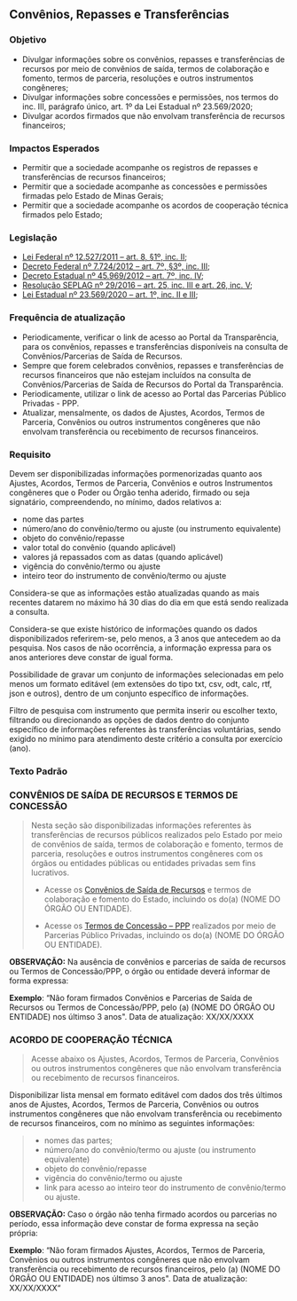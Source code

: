## Convênios, Repasses e Transferências

### Objetivo
- Divulgar informações sobre os convênios, repasses e transferências de recursos por meio de convênios de saída, termos de colaboração e fomento, termos de parceria, resoluções e outros instrumentos congêneres;
-	Divulgar informações sobre concessões e permissões, nos termos do inc. III, parágrafo único, art. 1º da Lei Estadual nº 23.569/2020;
-	Divulgar acordos firmados que não envolvam transferência de recursos financeiros;

### Impactos Esperados
- Permitir que a sociedade acompanhe os registros de repasses e transferências de recursos financeiros;
- Permitir que a sociedade acompanhe as concessões e permissões firmadas pelo Estado de Minas Gerais;
- Permitir que a sociedade acompanhe os acordos de cooperação técnica firmados pelo Estado;

### Legislação
- [Lei Federal nº 12.527/2011 – art. 8, §1º, inc. II](http://www.planalto.gov.br/ccivil_03/_ato2011-2014/2011/lei/l12527.htm#art8);
- [Decreto Federal nº 7.724/2012 – art. 7º, §3º, inc. III](http://www.planalto.gov.br/ccivil_03/_ato2011-2014/2012/decreto/d7724.htm#art7);
- [Decreto Estadual nº 45.969/2012 – art. 7º, inc. IV](https://www.almg.gov.br/consulte/legislacao/completa/completa.html?tipo=DEC&num=45969&ano=2012);
- [Resolução SEPLAG nº 29/2016 – art. 25, inc. III e art. 26, inc. V](http://www.planejamento.mg.gov.br/sites/default/files/documentos/resolucao_sitios_seplag_29_de_05_07_2016_1.pdf);
- [Lei Estadual nº 23.569/2020 – art. 1º, inc. II e III](https://www.almg.gov.br/consulte/legislacao/completa/completa.html?tipo=LEI&num=23569&comp=&ano=2020);

### Frequência de atualização
-	Periodicamente, verificar o link de acesso ao Portal da Transparência, para os convênios, repasses e transferências disponíveis na consulta de Convênios/Parcerias de Saída de Recursos.
-	Sempre que forem celebrados convênios, repasses e transferências de recursos financeiros que não estejam incluídos na consulta de Convênios/Parcerias de Saída de Recursos do Portal da Transparência.
-	Periodicamente, utilizar o link de acesso ao Portal das Parcerias Público Privadas - PPP.
-	Atualizar, mensalmente, os dados de Ajustes, Acordos, Termos de Parceria, Convênios ou outros instrumentos congêneres que não envolvam transferência ou recebimento de recursos financeiros.

### Requisito
Devem ser disponibilizadas informações pormenorizadas quanto aos Ajustes, Acordos, Termos de Parceria, Convênios e outros Instrumentos congêneres que o Poder ou Órgão tenha aderido, firmado ou seja signatário, compreendendo, no mínimo, dados relativos a:
- nome das partes
- número/ano do convênio/termo ou ajuste (ou instrumento equivalente)
- objeto do convênio/repasse
- valor total do convênio (quando aplicável)
- valores já repassados com as datas (quando aplicável)
- vigência do convênio/termo ou ajuste
- inteiro teor do instrumento de convênio/termo ou ajuste

Considera-se que as informações estão atualizadas quando as mais recentes datarem no máximo há 30 dias do dia em que está sendo realizada a consulta.

Considera-se que existe histórico de informações quando os dados disponibilizados referirem-se, pelo menos, a 3 anos que antecedem ao da pesquisa. Nos casos de não ocorrência, a informação expressa para os anos anteriores deve constar de igual forma.

Possibilidade de gravar um conjunto de informações selecionadas em pelo menos um formato editável (em extensões do tipo txt, csv, odt, calc, rtf, json e outros), dentro de um conjunto específico de informações.

Filtro de pesquisa com instrumento que permita inserir ou escolher texto, filtrando ou direcionando as opções de dados dentro do conjunto específico de informações referentes às transferências voluntárias, sendo exigido no mínimo para atendimento deste critério a consulta por exercício (ano).

### Texto Padrão

### CONVÊNIOS DE SAÍDA DE RECURSOS E TERMOS DE CONCESSÃO
> Nesta seção são disponibilizadas informações referentes às transferências de recursos públicos realizados pelo Estado por meio de convênios de saída, termos de colaboração e fomento, termos de parceria, resoluções e outros instrumentos congêneres com os órgãos ou entidades públicas ou entidades privadas sem fins lucrativos.
> 
> - Acesse os [Convênios de Saída de Recursos](https://www.transparencia.mg.gov.br/convenios/convenios-de-saida-de-recursos) e termos de colaboração e fomento do Estado, incluindo os do(a) (NOME DO ÓRGÃO OU ENTIDADE).
> 
> - Acesse os [Termos de Concessão – PPP](http://www.ppp.mg.gov.br/) realizados por meio de Parcerias Público Privadas, incluindo os do(a) (NOME DO ÓRGÃO OU ENTIDADE).

**OBSERVAÇÃO:** Na ausência de convênios e parcerias de saída de recursos ou Termos de Concessão/PPP, o órgão ou entidade deverá informar de forma expressa:

**Exemplo**: “Não foram firmados Convênios e Parcerias de Saída de Recursos ou Termos de Concessão/PPP, pelo (a) (NOME DO ÓRGÃO OU ENTIDADE) nos últimso 3 anos". Data de atualização: XX/XX/XXXX

### ACORDO DE COOPERAÇÃO TÉCNICA
> Acesse abaixo os Ajustes, Acordos, Termos de Parceria, Convênios ou outros instrumentos congêneres que não envolvam transferência ou recebimento de recursos financeiros. 

Disponibilizar lista mensal em formato editável com dados dos três últimos anos de Ajustes, Acordos, Termos de Parceria, Convênios ou outros instrumentos congêneres que não envolvam transferência ou recebimento de recursos financeiros, com no mínimo as seguintes informações:

> - nomes das partes;
> - número/ano do convênio/termo ou ajuste (ou instrumento equivalente) 
> - objeto do convênio/repasse
> - vigência do convênio/termo ou ajuste 
> - link para acesso ao inteiro teor do instrumento de convênio/termo ou ajuste.

**OBSERVAÇÃO:** Caso o órgão não tenha firmado acordos ou parcerias no período, essa informação deve constar de forma expressa na seção própria: 

**Exemplo**: “Não foram firmados Ajustes, Acordos, Termos de Parceria, Convênios ou outros instrumentos congêneres que não envolvam transferência ou recebimento de recursos financeiros, pelo (a) (NOME DO ÓRGÃO OU ENTIDADE) nos últimso 3 anos". Data de atualização: XX/XX/XXXX“



